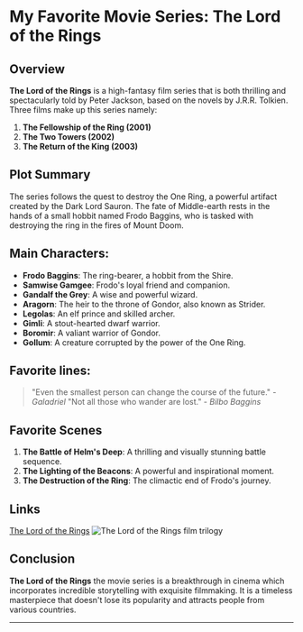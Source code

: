 # My Favorite Movie Series: The Lord of the Rings

## Overview
**The Lord of the Rings** is a high-fantasy film series that is both thrilling and spectacularly told by Peter Jackson, based on the novels by J.R.R. Tolkien. Three films make up this series namely: 
1. **The Fellowship of the Ring (2001)**
2. **The Two Towers (2002)**
3. **The Return of the King (2003)**

## Plot Summary
The series follows the quest to destroy the One Ring, a powerful artifact created by the Dark Lord Sauron. The fate of Middle-earth rests in the hands of a small hobbit named Frodo Baggins, who is tasked with destroying the ring in the fires of Mount Doom.

## Main Characters:
- **Frodo Baggins**: The ring-bearer, a hobbit from the Shire.
- **Samwise Gamgee**: Frodo's loyal friend and companion.
- **Gandalf the Grey**: A wise and powerful wizard.
- **Aragorn**: The heir to the throne of Gondor, also known as Strider.
- **Legolas**: An elf prince and skilled archer.
- **Gimli**: A stout-hearted dwarf warrior.
- **Boromir**: A valiant warrior of Gondor.
- **Gollum**: A creature corrupted by the power of the One Ring.

## Favorite lines:
> "Even the smallest person can change the course of the future." - *Galadriel*
> "Not all those who wander are lost." - *Bilbo Baggins*

## Favorite Scenes
1. **The Battle of Helm's Deep**: A thrilling and visually stunning battle sequence.
2. **The Lighting of the Beacons**: A powerful and inspirational moment.
3. **The Destruction of the Ring**: The climactic end of Frodo's journey.

## Links
[The Lord of the Rings](https://en.wikipedia.org/wiki/The_Lord_of_the_Rings_(film_series))
![The Lord of the Rings film trilogy](https://static.wikia.nocookie.net/lotr/images/8/87/Ringstrilogyposter.jpg/revision/latest?cb=20210720095933.jpg)

## Conclusion
**The Lord of the Rings** the movie series is a breakthrough in cinema which incorporates incredible storytelling with exquisite filmmaking. It is a timeless masterpiece that doesn't lose its popularity and attracts people from various countries.

---
